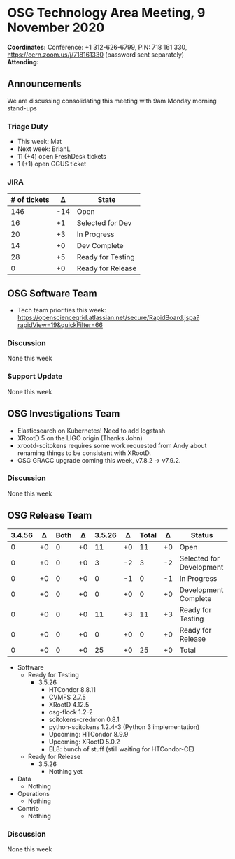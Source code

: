 # OSG Technology Area Meeting,  9 November 2020

**Coordinates:** Conference: +1 312-626-6799, PIN: 718 161 330, <https://cern.zoom.us/j/718161330> (password sent separately)  
**Attending:**   


## Announcements

We are discussing consolidating this meeting with 9am Monday morning stand-ups  


### Triage Duty

-   This week: Mat
-   Next week: BrianL
-   11 (+4) open FreshDesk tickets
-   1 (+1) open GGUS ticket


### JIRA

| # of tickets | &Delta; | State             |
|------------ |------- |----------------- |
| 146          | -14     | Open              |
| 16           | +1      | Selected for Dev  |
| 20           | +3      | In Progress       |
| 14           | +0      | Dev Complete      |
| 28           | +5      | Ready for Testing |
| 0            | +0      | Ready for Release |


## OSG Software Team

-   Tech team priorities this week: <https://opensciencegrid.atlassian.net/secure/RapidBoard.jspa?rapidView=19&quickFilter=66>


### Discussion

None this week  


### Support Update

None this week  


## OSG Investigations Team

-   Elasticsearch on Kubernetes!  Need to add logstash
-   XRootD 5 on the LIGO origin (Thanks John)
-   xrootd-scitokens requires some work requested from Andy about renaming things to be consistent with XRootD.
-   OSG GRACC upgrade coming this week, v7.8.2 -> v7.9.2.


### Discussion

None this week  


## OSG Release Team

| 3.4.56 | &Delta; | Both | &Delta; | 3.5.26 | &Delta; | Total | &Delta; | Status                   |
| ------ | ------- | ---- | ------- | ------ | ------- | ----- | ------- | ------------------------ |
| 0      | +0      | 0    | +0      | 11     | +0      | 11    | +0      | Open                     |
| 0      | +0      | 0    | +0      | 3      | -2      | 3     | -2      | Selected for Development |
| 0      | +0      | 0    | +0      | 0      | -1      | 0     | -1      | In Progress              |
| 0      | +0      | 0    | +0      | 0      | +0      | 0     | +0      | Development Complete     |
| 0      | +0      | 0    | +0      | 11     | +3      | 11    | +3      | Ready for Testing        |
| 0      | +0      | 0    | +0      | 0      | +0      | 0     | +0      | Ready for Release        |
| 0      | +0      | 0    | +0      | 25     | +0      | 25    | +0      | Total                    |

-   Software  
    -   Ready for Testing  
        -   3.5.26  
            -   HTCondor 8.8.11
            -   CVMFS 2.7.5
            -   XRootD 4.12.5
            -   osg-flock 1.2-2
            -   scitokens-credmon 0.8.1
            -   python-scitokens 1.2.4-3 (Python 3 implementation)
            -   Upcoming: HTCondor 8.9.9
            -   Upcoming: XRootD 5.0.2
            -   EL8: bunch of stuff (still waiting for HTCondor-CE)
    -   Ready for Release  
        -   3.5.26  
            -   Nothing yet
-   Data  
    -   Nothing
-   Operations  
    -   Nothing
-   Contrib  
    -   Nothing


### Discussion

None this week
